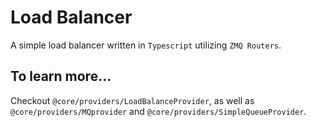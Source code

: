 # Load Balancer

A simple load balancer written in `Typescript` utilizing `ZMQ Routers`. 

## To learn more...

Checkout `@core/providers/LoadBalanceProvider`, as well as `@core/providers/MQprovider` and `@core/providers/SimpleQueueProvider`.